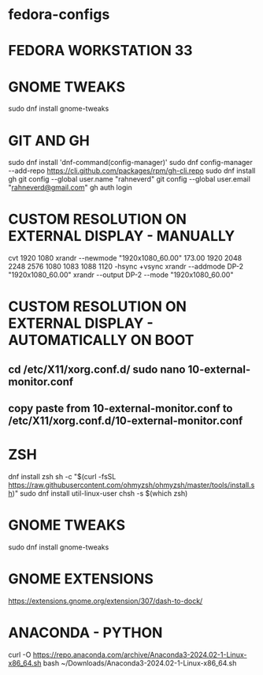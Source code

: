 # fedora-configs
# FEDORA WORKSTATION 33

# GNOME TWEAKS
sudo dnf install gnome-tweaks 

# GIT AND GH
sudo dnf install 'dnf-command(config-manager)'
sudo dnf config-manager --add-repo https://cli.github.com/packages/rpm/gh-cli.repo
sudo dnf install gh
git config --global user.name "rahneverd"
git config --global user.email "rahneverd@gmail.com"
gh auth login

# CUSTOM RESOLUTION ON EXTERNAL DISPLAY - MANUALLY
cvt 1920 1080
xrandr --newmode "1920x1080_60.00"  173.00  1920 2048 2248 2576  1080 1083 1088 1120 -hsync +vsync
xrandr --addmode DP-2 "1920x1080_60.00"
xrandr --output DP-2 --mode "1920x1080_60.00"

# CUSTOM RESOLUTION ON EXTERNAL DISPLAY - AUTOMATICALLY ON BOOT
cd /etc/X11/xorg.conf.d/
sudo nano 10-external-monitor.conf
-----------
copy paste from 10-external-monitor.conf to /etc/X11/xorg.conf.d/10-external-monitor.conf
-----------

# ZSH
dnf install zsh
sh -c "$(curl -fsSL https://raw.githubusercontent.com/ohmyzsh/ohmyzsh/master/tools/install.sh)"
sudo dnf install util-linux-user
chsh -s $(which zsh)

# GNOME TWEAKS
sudo dnf install gnome-tweaks 

# GNOME EXTENSIONS
https://extensions.gnome.org/extension/307/dash-to-dock/

# ANACONDA - PYTHON
curl -O https://repo.anaconda.com/archive/Anaconda3-2024.02-1-Linux-x86_64.sh
bash ~/Downloads/Anaconda3-2024.02-1-Linux-x86_64.sh

